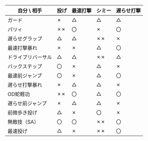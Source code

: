 
| 自分 \ 相手   | 投げ  | 最速打撃 | シミー | 遅らせ打撃 |
| --------- | --- | ---- | --- | ----- |
| ガード       | ✗   | △    | △   | △     |
| パリィ       | ✗✗  | 〇    | ✗   | 〇     |
| 遅らせグラップ   | △   | △    | ✗✗  | ✗     |
| 最速打撃暴れ    | ✗   | ✗    | △   | 〇     |
| ドライブリバーサル | △   | △    | ✗✗  | △     |
| バックステップ   | 〇   | ✗    | △   | ✗     |
| 最速前ジャンプ   | 〇   | ✗    | △   | 〇     |
| 遅らせ打撃暴れ   | ✗   | △    | △   | ✗     |
| OD蛇軽功     | ✗✗  | 〇    | △   | 〇     |
| 遅らせ前ジャンプ  | ✗   | △    | △   | ✗     |
| 前微歩き投げ    | △   | ✗    | 〇   | ✗     |
| 無敵技（SA）   | 〇   | 〇    | ✗✗  | 〇     |
| 最速投げ      | △   | ✗    | ✗✗  | 〇     |


